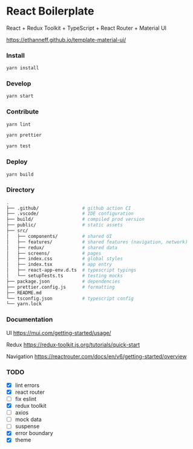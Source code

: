 # React Boilerplate

React + Redux Toolkit + TypeScript + React Router + Material UI

https://ethanneff.github.io/template-material-ui/

### Install

```sh
yarn install
```

### Develop

```sh
yarn start
```

### Contribute

```sh
yarn lint
```

```sh
yarn prettier
```

```sh
yarn test
```

### Deploy

```sh
yarn build
```

### Directory

```sh
.
├── .github/                # github action CI
├── .vscode/                # IDE configuration
├── build/                  # compiled prod version
├── public/                 # static assets
├── src/
│   ├── components/         # shared UI
│   ├── features/           # shared features (navigation, network)
│   ├── redux/              # shared data
│   ├── screens/            # pages
│   ├── index.css           # global styles
│   ├── index.tsx           # app entry
│   ├── react-app-env.d.ts  # typescript typings
│   └── setupTests.ts       # testing mocks
├── package.json            # dependencies
├── prettier.config.js      # formatting
├── README.md
└── tsconfig.json           # typescript config
└── yarn.lock
```

### Documentation

UI https://mui.com/getting-started/usage/

Redux https://redux-toolkit.js.org/tutorials/quick-start

Navigation https://reactrouter.com/docs/en/v6/getting-started/overview

### TODO

- [x] lint errors
- [x] react router
- [ ] fix eslint
- [x] redux toolkit
- [ ] axios
- [ ] mock data
- [ ] suspense
- [x] error boundary
- [x] theme
